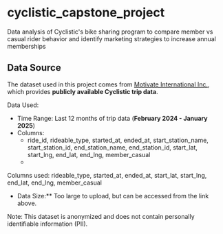 # cyclistic_capstone_project
Data analysis of Cyclistic's bike sharing program to compare member vs casual rider behavior and identify marketing strategies to increase annual memberships

## Data Source
The dataset used in this project comes from [Motivate International Inc.](https://divvy-tripdata.s3.amazonaws.com/index.html), which provides **publicly available Cyclistic trip data**.

Data Used:
- Time Range: Last 12 months of trip data (**February 2024 - January 2025**)
- Columns:
  - ride_id, rideable_type, started_at, ended_at, start_station_name, start_station_id, end_station_name, end_station_id, start_lat, start_lng, end_lat, end_lng, member_casual
  - 
Columns used: rideable_type, started_at, ended_at, start_lat, start_lng, end_lat, end_lng, member_casual
- Data Size:** Too large to upload, but can be accessed from the link above.

Note: This dataset is anonymized and does not contain personally identifiable information (PII).

